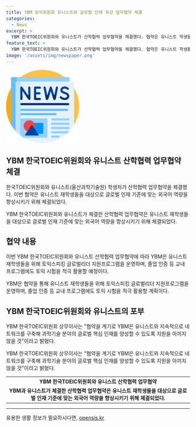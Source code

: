 ```yaml
---
title: YBM 토익위원회 유니스트와 글로벌 인재 육성 업무협약 체결
categories:
  - News
excerpt: >
  YBM 한국TOEIC위원회와 유니스트가 산학협력 업무협약을 체결했다. 협약은 유니스트 학생들의 외국어 역량을 향상시키고 과학기술 분야의 글로벌 핵심 인재로 키울 목적으로, 토익스피킹 글로벌리더 지원프로그램을 운영하고 교내 프로그램에 토익 시험을 활용할 예정이다. 윤덕선 YBM 상무이사는 네트워크를 구축해 핵심 인재를 양성할 것이라 말했다. (150자)
feature_text: >
  YBM 한국TOEIC위원회와 유니스트가 산학협력 업무협약을 체결했다. 협약은 유니스트 학생들의 외국어 역량을 향상시키고 과학기술 분야의 글로벌 핵심 인재로 키울 목적으로, 토익스피킹 글로벌리더 지원프로그램을 운영하고 교내 프로그램에 토익 시험을 활용할 예정이다. 윤덕선 YBM 상무이사는 네트워크를 구축해 핵심 인재를 양성할 것이라 말했다. (150자)
image: '/assets/img/newspaper.png'
---
```


<p><img src="/assets/img/newspaper.png" alt="kimp 속보" /></p>

<h2 data-ke-size="size26">YBM 한국TOEIC위원회와 유니스트 산학협력 업무협약 체결</h2>

<p>한국TOEIC위원회와 유니스트(울산과학기술원) 학생처가 산학협력 업무협약을 체결했다. 이번 협약은 유니스트 재학생들을 대상으로 글로벌 인재 기준에 맞는 외국어 역량을 향상시키기 위해 체결되었다.</p>

<p data-ke-size="size16">YBM 한국TOEIC위원회와 유니스트가 체결한 산학협력 업무협약은 유니스트 재학생들을 대상으로 글로벌 인재 기준에 맞는 외국어 역량을 향상시키기 위해 체결되었다.</p>

<h2 data-ke-size="size26">협약 내용</h2>

<p>이번 YBM 한국TOEIC위원회와 유니스트 산학협력 업무협약에 따라 YBM은 유니스트 재학생들을 위해 토익스피킹 글로벌리더 지원프로그램을 운영하며, 졸업 인증 등 교내 프로그램에도 토익 시험을 적극 활용할 예정이다.</p>

<p data-ke-size="size16">YBM은 협약을 통해 유니스트 재학생들을 위해 토익스피킹 글로벌리더 지원프로그램을 운영하며, 졸업 인증 등 교내 프로그램에도 토익 시험을 적극 활용할 계획이다.</p>

<h2 data-ke-size="size26">YBM 한국TOEIC위원회와 유니스트의 포부</h2>

<p>YBM 한국TOEIC위원회 상무이사는 "협약을 계기로 YBM은 유니스트와 지속적으로 네트워크를 구축해 과학기술 분야의 글로벌 핵심 인재를 양성할 수 있도록 지원을 아끼지 않을 것"이라고 밝혔다.</p>

<p data-ke-size="size16">YBM 한국TOEIC위원회 상무이사는 "협약을 계기로 YBM은 유니스트와 지속적으로 네트워크를 구축해 과학기술 분야의 글로벌 핵심 인재를 양성할 수 있도록 지원을 아끼지 않을 것"이라고 밝혔다.</p>

<table>
    <tr>
        <td style="text-align: center; height: 17px;"><b>YBM 한국TOEIC위원회와 유니스트 산학협력 업무협약</b></td>
    </tr>
    <tr>
        <td style="text-align: center; height: 17px;"><b>YBM과 유니스트가 체결한 산학협력 업무협약은 유니스트 재학생들을 대상으로 글로벌 인재 기준에 맞는 외국어 역량을 향상시키기 위해 체결되었다.</b></td>
    </tr>
</table>

<p><hr></p>
유용한 생활 정보가 필요하시다면, <a href="https://opensis.kr" rel="dofollow">opensis.kr</a>


